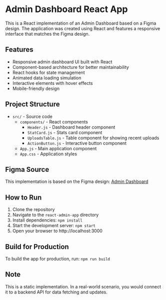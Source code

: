 # Admin Dashboard React App

This is a React implementation of an Admin Dashboard based on a Figma design. The application was created using React and features a responsive interface that matches the Figma design.

## Features

- Responsive admin dashboard UI built with React
- Component-based architecture for better maintainability
- React hooks for state management
- Animated data loading simulation
- Interactive elements with hover effects
- Mobile-friendly design

## Project Structure

- `src/` - Source code
  - `components/` - React components
    - `Header.js` - Dashboard header component
    - `StatCard.js` - Stats card component
    - `UploadsTable.js` - Table component for showing recent uploads
    - `ActionButton.js` - Interactive button component
  - `App.js` - Main application component
  - `App.css` - Application styles

## Figma Source

This implementation is based on the Figma design: [Admin Dashboard](https://www.figma.com/design/5ddpJqH2rQ7MzzEdloMhSX/Untitled?node-id=0-1&t=0lrswpqBmPpT0EVK-1)

## How to Run

1. Clone the repository
2. Navigate to the `react-admin-app` directory
3. Install dependencies: `npm install`
4. Start the development server: `npm start`
5. Open your browser to http://localhost:3000

## Build for Production

To build the app for production, run: `npm run build`

## Note

This is a static implementation. In a real-world scenario, you would connect it to a backend API for data fetching and updates.